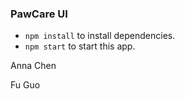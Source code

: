 ### PawCare UI
- ``` npm install ``` to install dependencies.
- ``` npm start ``` to start this app.

Anna Chen

Fu Guo